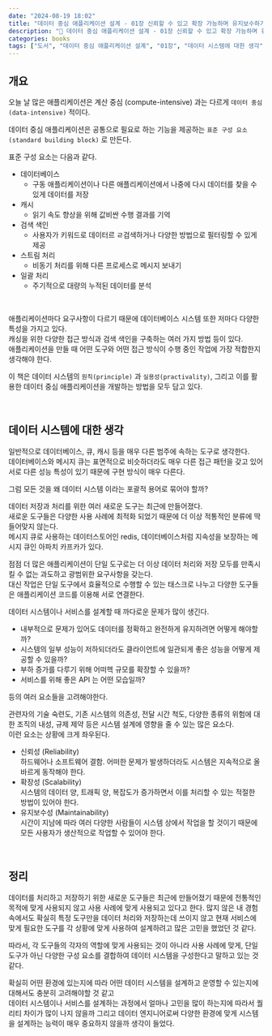 ```yaml
---
date: "2024-08-19 18:02"
title: "데이터 중심 애플리케이션 설계 - 01장 신뢰할 수 있고 확장 가능하며 유지보수하기 쉬운 애플리케이션 (1)"
description: "📖 데이터 중심 애플리케이션 설계 - 01장 신뢰할 수 있고 확장 가능하며 유지보수하기 쉬운 애플리케이션 읽고 정리하기"
categories: books
tags: ["도서", "데이터 중심 애플리케이션 설계", "01장", "데이터 시스템에 대한 생각"]
---
```


## 개요

오늘 날 많은 애플리케이션은 계산 중심 (compute-intensive) 과는 다르게 `데이터 중심 (data-intensive)` 적이다. 

데이터 중심 애플리케이션은 공통으로 필요로 하는 기능을 제공하는 `표준 구성 요소(standard building block)` 로 만든다.  

표준 구성 요소는 다음과 같다.  

- 데이터베이스
    - 구동 애플리케이션이나 다른 애플리케이션에서 나중에 다시 데이터를 찾을 수 있게 데이터를 저장
- 캐시
    - 읽기 속도 향상을 위해 값비싼 수행 결과를 기억
- 검색 색인
    - 사용자가 키워드로 데이터르 ㄹ검색하거나 다양한 방법으로 필터링할 수 있게 제공
- 스트림 처리
    - 비동기 처리를 위해 다른 프로세스로 메시지 보내기
- 일괄 처리
    - 주기적으로 대량의 누적된 데이터를 분석

<br>

애플리케이션마다 요구사항이 다르기 때문에 데이터베이스 시스템 또한 저마다 다양한 특성을 가지고 있다.  
캐싱을 위한 다양한 접근 방식과 검색 색인을 구축하는 여러 가지 방법 등이 있다.  
애플리케이션을 만들 때 어떤 도구와 어떤 접근 방식이 수행 중인 작업에 가장 적합한지 생각해야 한다.  

이 책은 데이터 시스템의 `원칙(principle)` 과 `실용성(practivality)`, 그리고 이를 활용한 데이터 중심 애플리케이션을 개발하는 방법을 모두 담고 있다.  

<br>

## 데이터 시스템에 대한 생각

일반적으로 데이터베이스, 큐, 캐시 등을 매우 다른 범주에 속하는 도구로 생각한다.  
데이터베이스와 메시지 큐는 표면적으로 비슷하더라도 매우 다른 접근 패턴을 갖고 있어 서로 다른 성능 특성이 있기 때문에 구현 방식이 매우 다른다.  

그럼 모든 것을 왜 데이터 시스템 이라는 포괄적 용어로 묶어야 할까?

데이터 저장과 처리를 위한 여러 새로운 도구는 최근에 만들어졌다.  
새로운 도구들은 다양한 사용 사례에 최적화 되었기 때문에 더 이상 적통적인 분류에 딱 들어맞지 않는다.  
메시지 큐로 사용하는 데이터스토어인 redis, 데이터베이스처럼 지속성을 보장하는 메시지 큐인 아파치 카프카가 있다.  

점점 더 많은 애플리케이션이 단일 도구로는 더 이상 데이터 처리와 저장 모두를 만족시킬 수 없는 과도하고 광범위한 요구사항을 갖는다.  
대신 작업은 단일 도구에서 효율적으로 수행할 수 있는 태스크로 나누고 다양한 도구들은 애플리케이션 코드를 이용해 서로 연결한다.  


데이터 시스템이나 서비스를 설계할 때 까다로운 문제가 많이 생긴다.  

- 내부적으로 문제가 있어도 데이터를 정확하고 완전하게 유지하려면 어떻게 해야할까?
- 시스템의 일부 성능이 저하되더라도 클라이언트에 일관되게 좋은 성능을 어떻게 제공할 수 있을까?
- 부하 증가를 다루기 위해 어떠헥 규모를 확장할 수 있을까?
- 서비스를 위해 좋은 API 는 어떤 모습일까?

등의 여러 요소들을 고려해야한다.  

관련자의 기술 숙련도, 기존 시스템의 의존성, 전달 시간 척도, 다양한 종류의 위험에 대한 조직의 내성, 규제 제약 등은 시스템 설계에 영향을 줄 수 있는 많은 요소다.  
이런 요소는 상황에 크게 좌우된다.  

- 신뢰성 (Reliability)  
    하드웨어나 소프트웨어 결함. 어떠한 문제가 발생하더라도 시스템은 지속적으로 올바르게 동작해야 한다.  
- 확장성 (Scalability)  
    시스템의 데이터 양, 트래픽 양, 복잡도가 증가하면서 이를 처리할 수 있는 적절한 방법이 있어야 한다.  
- 유지보수성 (Maintainability)  
    시간이 지남에 따라 여러 다양한 사람들이 시스템 상에서 작업을 할 것이기 때문에 모든 사용자가 생산적으로 작업할 수 있어야 한다.  

<br>

## 정리

데이터를 처리하고 저장하기 위한 새로운 도구들은 최근에 만들어졌기 때문에 전통적인 목적에 맞게 사용되지 않고 사용 사례에 맞게 사용되고 있다고 한다.
많지 않은 내 경험 속에서도 확실히 특정 도구만을 데이터 처리와 저장하는데 쓰이지 않고 현재 서비스에 맞게 필요한 도구를 각 상황에 맞게 사용하여 설계하려고 많은 고민을 했었던 것 같다.  

따라서, 각 도구들의 각자의 역할에 맞게 사용되는 것이 아니라 사용 사례에 맞게, 단일 도구가 아닌 다양한 구성 요소를 결합하여 데이터 시스템을 구성한다고 말하고 있는 것 같다.  

확실히 어떤 환경에 있는지에 따라 어떤 데이터 시스템을 설계하고 운영할 수 있는지에 대해서도 충분히 고려해야할 것 같고  
데이터 시스템이나 서비스를 설계하는 과정에서 얼마나 고민을 많이 하는지에 따라서 퀄리티 차이가 많이 나지 않을까 
그리고 데이터 엔지니어로써 다양한 환경에 맞게 시스템을 설계하는 능력이 매우 중요하지 않을까 생각이 들었다.  